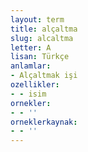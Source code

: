 ```yaml
---
layout: term
title: alçaltma
slug: alcaltma
letter: A
lisan: Türkçe
anlamlar:
- Alçaltmak işi
ozellikler:
- - isim
ornekler:
- - ''
orneklerkaynak:
- - ''
---
```

